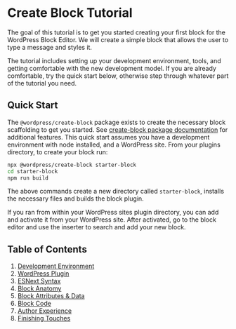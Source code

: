 
# Create Block Tutorial

The goal of this tutorial is to get you started creating your first block for the WordPress Block Editor. We will create a simple block that allows the user to type a message and styles it.

The tutorial includes setting up your development environment, tools, and getting comfortable with the new development model. If you are already comfortable, try the quick start below, otherwise step through whatever part of the tutorial you need.

## Quick Start

The `@wordpress/create-block` package exists to create the necessary block scaffolding to get you started. See [create-block package documentation](https://www.npmjs.com/package/@wordpress/create-block) for additional features. This quick start assumes you have a development environment with node installed, and a WordPress site. From your plugins directory, to create your block run:

```bash
npx @wordpress/create-block starter-block
cd starter-block
npm run build
```

The above commands create a new directory called `starter-block`, installs the necessary files and builds the block plugin.

If you ran from within your WordPress sites plugin directory, you can add and activate it from your WordPress site. After activated, go to the block editor and use the inserter to search and add your new block.

## Table of Contents

1. [Development Environment](devenv.md)
2. [WordPress Plugin](wp-plugin.md)
3. [ESNext Syntax](esnext-js.md)
4. [Block Anatomy ](block-anatomy.md)
5. [Block Attributes & Data](block-attributes.md)
6. [Block Code](block-code.md)
7. [Author Experience](author-experience.md)
8. [Finishing Touches](finishing.md)
